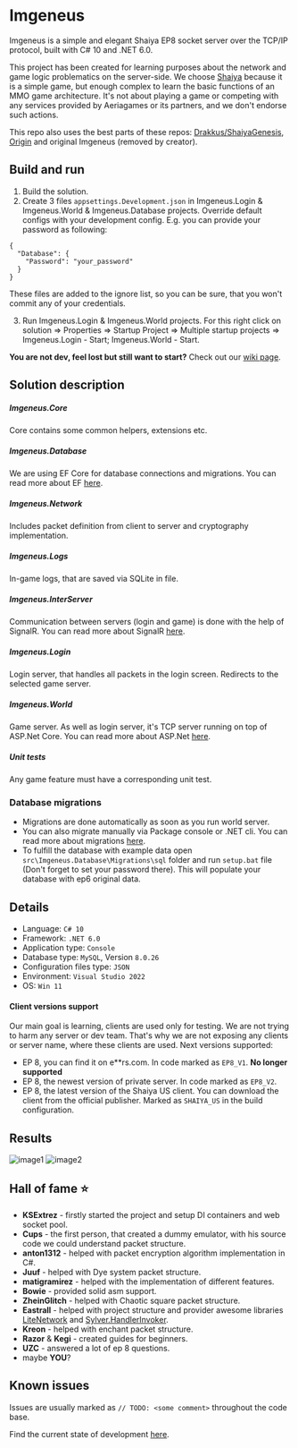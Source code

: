 # Imgeneus

Imgeneus is a simple and elegant Shaiya EP8 socket server over the TCP/IP protocol, built with C# 10 and .NET 6.0.

This project has been created for learning purposes about the network and game logic problematics on the server-side.
We choose [Shaiya](https://shaiya.fandom.com/wiki/Main_Page) because  it is a simple game, but enough complex to learn the basic functions of an MMO game architecture.
It's not about playing a game or competing with any services provided by Aeriagames or its partners, and we don't endorse such actions.

This repo also uses the best parts of these repos: [Drakkus/ShaiyaGenesis](https://github.com/Drakkus/ShaiyaGenesis), [Origin](https://github.com/aosyatnik/Origin) and original Imgeneus (removed by creator).

## Build and run
1. Build the solution.
2. Create 3 files `appsettings.Development.json` in Imgeneus.Login & Imgeneus.World & Imgeneus.Database projects. Override default configs with your development config. E.g. you can provide your password as following:
```
{
  "Database": {
    "Password": "your_password"
  }
}
```
These files are added to the ignore list, so you can be sure, that you won't commit any of your credentials.

3. Run Imgeneus.Login & Imgeneus.World projects. For this right click on solution => Properties => Startup Project => Multiple startup projects => Imgeneus.Login - Start; Imgeneus.World - Start.

__You are not dev, feel lost but still want to start?__  Check out our [wiki page](https://github.com/aosyatnik/Imgeneus/wiki/Setup-for-non-devs).

## Solution description

##### Imgeneus.Core
Core contains some common helpers, extensions etc.

##### Imgeneus.Database
We are using EF Core for database connections and migrations. You can read more about EF [here](https://docs.microsoft.com/en-us/ef/core/).

##### Imgeneus.Network
Includes packet definition from client to server and cryptography implementation.

##### Imgeneus.Logs
In-game logs, that are saved via SQLite in file.

##### Imgeneus.InterServer
Communication between servers (login and game) is done with the help of SignalR. You can read more about SignalR [here](https://docs.microsoft.com/en-us/aspnet/core/tutorials/signalr).

##### Imgeneus.Login
Login server, that handles all packets in the login screen. Redirects to the selected game server.

##### Imgeneus.World
Game server. As well as login server, it's TCP server running on top of ASP.Net Core. You can read more about ASP.Net [here](https://docs.microsoft.com/en-us/aspnet/core).

##### Unit tests
Any game feature must have a corresponding unit test.

### Database migrations
* Migrations are done automatically as soon as you run world server.
* You can also migrate manually via Package console or .NET cli. You can read more about migrations [here](https://docs.microsoft.com/en-us/ef/core/managing-schemas/migrations/).
* To fulfill the database with example data open `src\Imgeneus.Database\Migrations\sql` folder and run `setup.bat` file (Don't forget to set your password there). This will populate your database with ep6 original data.

## Details
- Language:  `C# 10`
- Framework:  `.NET 6.0`
- Application type:  `Console`
- Database type:  `MySQL`, Version `8.0.26`
- Configuration files type:  `JSON`
- Environment: `Visual Studio 2022`
- OS: `Win 11`

#### Client versions support
Our main goal is learning, clients are used only for testing. We are not trying to harm any server or dev team. That's why we are not exposing any clients or server name, where these clients are used. Next versions supported:
* EP 8, you can find it on e**rs.com. In code marked as `EP8_V1`. __No longer supported__
* EP 8, the newest version of private server. In code marked as `EP8_V2`.
* EP 8, the latest version of the Shaiya US client. You can download the client from the official publisher. Marked as `SHAIYA_US` in the build configuration.

## Results
![image1](images/image1.JPG?raw=true "Title")
![image2](images/image2.JPG?raw=true "Title")

## Hall of fame :star:
* __KSExtrez__ - firstly started the project and setup DI containers and web socket pool.
* __Cups__ - the first person, that created a dummy emulator, with his source code we could understand packet structure.
* __anton1312__ - helped with packet encryption algorithm implementation in C#.
* __Juuf__ - helped with Dye system packet structure.
* __matigramirez__ - helped with the implementation of different features.
* __Bowie__ - provided solid asm support.
* __ZheinGlitch__ - helped with Chaotic square packet structure.
* __Eastrall__ - helped with project structure and provider awesome libraries [LiteNetwork](https://github.com/aosyatnik/LiteNetwork) and [Sylver.HandlerInvoker](https://github.com/aosyatnik/Sylver.HandlerInvoker).
* __Kreon__ - helped with enchant packet structure.
* __Razor__ & __Kegi__ - created guides for beginners.
* __UZC__ - answered a lot of ep 8 questions.
* maybe __YOU__?

## Known issues
Issues are usually marked as `// TODO: <some comment>` throughout the code base.

Find the current state of development [here](https://trello.com/b/lHvyQDuH/shaiya-imgeneus).
